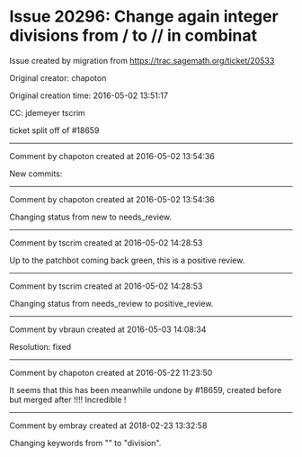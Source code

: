 # Issue 20296: Change again integer divisions from / to // in combinat

Issue created by migration from https://trac.sagemath.org/ticket/20533

Original creator: chapoton

Original creation time: 2016-05-02 13:51:17

CC:  jdemeyer tscrim

ticket split off of #18659


---

Comment by chapoton created at 2016-05-02 13:54:36

New commits:


---

Comment by chapoton created at 2016-05-02 13:54:36

Changing status from new to needs_review.


---

Comment by tscrim created at 2016-05-02 14:28:53

Up to the patchbot coming back green, this is a positive review.


---

Comment by tscrim created at 2016-05-02 14:28:53

Changing status from needs_review to positive_review.


---

Comment by vbraun created at 2016-05-03 14:08:34

Resolution: fixed


---

Comment by chapoton created at 2016-05-22 11:23:50

It seems that this has been meanwhile undone by #18659, created before but merged after !!!! Incredible !


---

Comment by embray created at 2018-02-23 13:32:58

Changing keywords from "" to "division".

